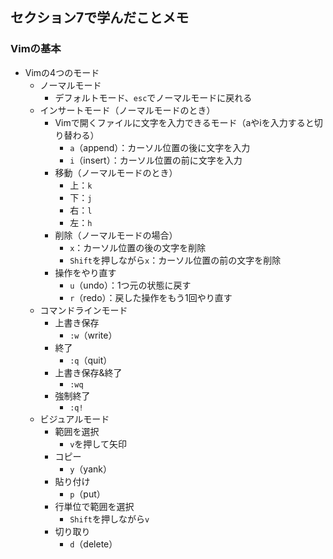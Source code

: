## セクション7で学んだことメモ

### Vimの基本
* Vimの4つのモード
  * ノーマルモード
    * デフォルトモード、`esc`でノーマルモードに戻れる
  * インサートモード（ノーマルモードのとき）
    * Vimで開くファイルに文字を入力できるモード（aやiを入力すると切り替わる）
      * `a`（append）：カーソル位置の後に文字を入力
      * `i`（insert）：カーソル位置の前に文字を入力
    * 移動（ノーマルモードのとき）
      * 上：`k`
      * 下：`j`
      * 右：`l`
      * 左：`h`
    * 削除（ノーマルモードの場合）
      * `x`：カーソル位置の後の文字を削除
      * `Shift`を押しながら`x`：カーソル位置の前の文字を削除
    * 操作をやり直す
      * `u`（undo）：1つ元の状態に戻す
      * `r`（redo）：戻した操作をもう1回やり直す
  * コマンドラインモード
    * 上書き保存
      * `:w`（write）
    * 終了
      * `:q`（quit）
    * 上書き保存&終了
      * `:wq`
    * 強制終了
      * `:q!`
  * ビジュアルモード
    * 範囲を選択
      * `v`を押して矢印
    * コピー
      * `y`（yank）
    * 貼り付け
      * `p`（put）
    * 行単位で範囲を選択
      * `Shift`を押しながら`v`
    * 切り取り
      * `d`（delete）